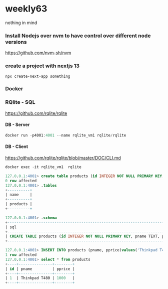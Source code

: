 # weekly63

nothing in mind

### Install Nodejs over nvm to have control over different node versions

<https://github.com/nvm-sh/nvm>


### create a project with nextjs 13

```
npx create-next-app something
```

### Docker

### RQlite - SQL

<https://github.com/rqlite/rqlite>

#### DB - Server

```ts
docker run -p4001:4001 --name rqlite_vm1 rqlite/rqlite 

```

#### DB - Client

<https://github.com/rqlite/rqlite/blob/master/DOC/CLI.md>

```ts
docker exec -it rqlite_vm1  rqlite

```

```sql
127.0.0.1:4001> create table products (id INTEGER NOT NULL PRIMARY KEY, pname TEXT, pprice DOUBLE)
0 row affected
127.0.0.1:4001> .tables
+----------+
| name     |
+----------+
| products |
+----------+
```

```sql
127.0.0.1:4001> .schema
+------------------------------------------------------------------------------------+
| sql                                                                                |
+------------------------------------------------------------------------------------+
| CREATE TABLE products (id INTEGER NOT NULL PRIMARY KEY, pname TEXT, pprice DOUBLE) |
+------------------------------------------------------------------------------------+

```

```sql
127.0.0.1:4001> INSERT INTO products (pname, pprice)values('Thinkpad T480',1000)
1 row affected
127.0.0.1:4001> select * from products
+----+---------------+--------+
| id | pname         | pprice |
+----+---------------+--------+
| 1  | Thinkpad T480 | 1000   |
+----+---------------+--------+

```
